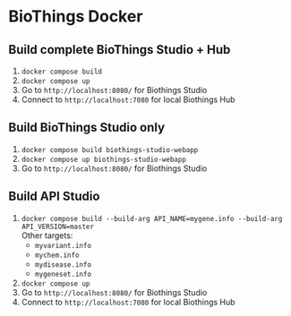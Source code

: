 # BioThings Docker

## Build complete BioThings Studio + Hub
1. `docker compose build`
2. `docker compose up`
3. Go to `http://localhost:8080/` for Biothings Studio
4. Connect to `http://localhost:7080` for local Biothings Hub

## Build BioThings Studio only
1. `docker compose build biothings-studio-webapp`
2. `docker compose up biothings-studio-webapp`
3. Go to `http://localhost:8080/` for Biothings Studio

## Build API Studio
1. `docker compose build --build-arg API_NAME=mygene.info --build-arg API_VERSION=master`  
  Other targets: 
    - `myvariant.info`
    - `mychem.info`
    - `mydisease.info`
    - `mygeneset.info`
2. `docker compose up`
3. Go to `http://localhost:8080/` for Biothings Studio
4. Connect to `http://localhost:7080` for local Biothings Hub
